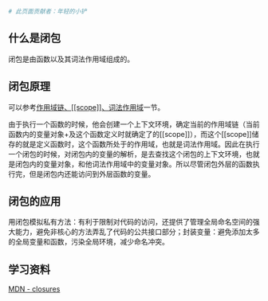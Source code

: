```bash
# 此页面贡献者：年轻的小铲
```
## 什么是闭包
闭包是由函数以及其词法作用域组成的。

## 闭包原理
可以参考[作用域链、[[scope]]、词法作用域](./execution-context.md)一节。

由于执行一个函数的时候，他会创建一个上下文环境，确定当前的作用域链（当前函数内的变量对象+及这个函数定义时就确定了的[[scope]]），而这个[[scope]]储存的就是定义函数时，这个函数所处于的作用域，也就是词法作用域。因此在执行一个闭包的时候，对闭包内的变量的解析，是去查找这个闭包的上下文环境，也就是闭包内的变量对象，和他词法作用域中的变量对象。所以尽管闭包外层的函数执行完，但是闭包内还能访问到外层函数的变量。

## 闭包的应用
用闭包模拟私有方法：有利于限制对代码的访问，还提供了管理全局命名空间的强大能力，避免非核心的方法弄乱了代码的公共接口部分；封装变量：避免添加太多的全局变量和函数，污染全局环境，减少命名冲突。

## 学习资料
[MDN - closures](https://developer.mozilla.org/en-US/docs/Web/JavaScript/Closures)
